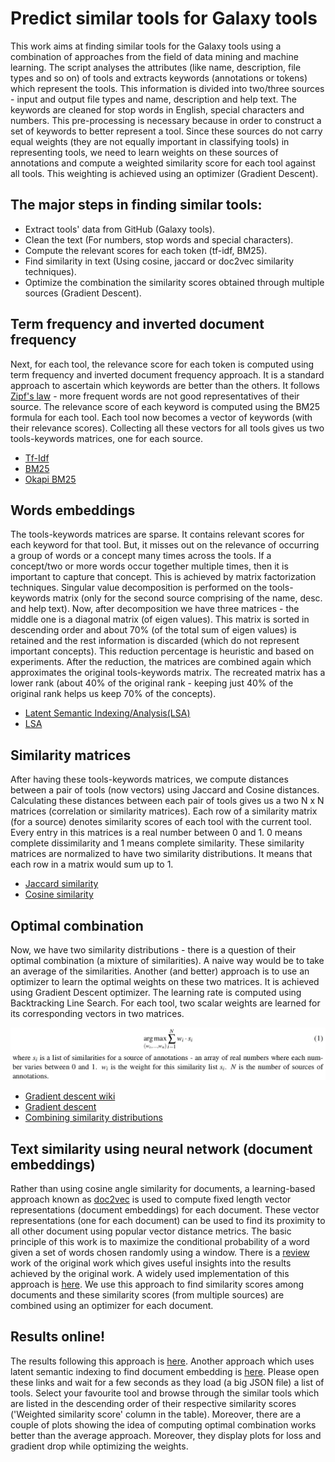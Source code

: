 # Predict similar tools for Galaxy tools

This work aims at finding similar tools for the Galaxy tools using a combination of approaches from the field of data mining and machine learning. The script analyses the attributes (like name, description, file types and so on) of tools and extracts keywords (annotations or tokens) which represent the tools. This information is divided into two/three sources - input and output file types and name, description and help text. The keywords are cleaned for stop words in English, special characters and numbers. This pre-processing is necessary because in order to construct a set of keywords to better represent a tool. Since these sources do not carry equal weights (they are not equally important in classifying tools) in representing tools, we need to learn weights on these sources of annotations and compute a weighted similarity score for each tool against all tools. This weighting is achieved using an optimizer (Gradient Descent).

## The major steps in finding similar tools:
- Extract tools' data from GitHub (Galaxy tools).
- Clean the text (For numbers, stop words and special characters).
- Compute the relevant scores for each token (tf-idf, BM25).
- Find similarity in text (Using cosine, jaccard or doc2vec similarity techniques).
- Optimize the combination the similarity scores obtained through multiple sources (Gradient Descent).

## Term frequency and inverted document frequency

Next, for each tool, the relevance score for each token is computed using term frequency and inverted document frequency approach. It is a standard approach to ascertain which keywords are better than the others. It follows [Zipf's law](https://simple.wikipedia.org/wiki/Zipf%27s_law) - more frequent words are not good representatives of their source. The relevance score of each keyword is computed using the BM25 formula for each tool. Each tool now becomes a vector of keywords (with their relevance scores). Collecting all these vectors for all tools gives us two tools-keywords matrices, one for each source.

- [Tf-Idf](https://en.wikipedia.org/wiki/Tf–idf)
- [BM25](https://en.wikipedia.org/wiki/Okapi_BM25)
- [Okapi BM25](https://nlp.stanford.edu/IR-book/html/htmledition/okapi-bm25-a-non-binary-model-1.html)

## Words embeddings

The tools-keywords matrices are sparse. It contains relevant scores for each keyword for that tool. But, it misses out on the relevance of occurring a group of words or a concept many times across the tools. If a concept/two or more words occur together multiple times, then it is important to capture that concept. This is achieved by matrix factorization techniques. Singular value decomposition is performed on the tools-keywords matrix (only for the second source comprising of the name, desc. and help text). Now, after decomposition we have three matrices - the middle one is a diagonal matrix (of eigen values). This matrix is sorted in descending order and about 70% (of the total sum of eigen values) is retained and the rest information is discarded (which do not represent important concepts). This reduction percentage is heuristic and based on experiments. After the reduction, the matrices are combined again which approximates the original tools-keywords matrix. The recreated matrix has a lower rank (about 40% of the original rank - keeping just 40% of the original rank helps us keep 70% of the concepts).

- [Latent Semantic Indexing/Analysis(LSA)](https://en.wikipedia.org/wiki/Latent_semantic_analysis)
- [LSA](http://www.cs.bham.ac.uk/~pxt/IDA/lsa_ind.pdf)

## Similarity matrices

After having these tools-keywords matrices, we compute distances between a pair of tools (now vectors) using Jaccard and Cosine distances. Calculating these distances between each pair of tools gives us a two N x N matrices (correlation or similarity matrices). Each row of a similarity matrix (for a source) denotes similarity scores of each tool with the current tool. Every entry in this matrices is a real number between 0 and 1. 0 means complete dissimilarity and 1 means complete similarity. These similarity matrices are normalized to have two similarity distributions. It means that each row in a matrix would sum up to 1.

- [Jaccard similarity](https://www.cs.utah.edu/~jeffp/teaching/cs5955/L4-Jaccard+Shingle.pdf)
- [Cosine similarity](http://ieeexplore.ieee.org/stamp/stamp.jsp?arnumber=6239224)

## Optimal combination

Now, we have two similarity distributions - there is a question of their optimal combination (a mixture of similarities). A naive way would be to take an average of the similarities. Another (and better) approach is to use an optimizer to learn the optimal weights on these two matrices. It is achieved using Gradient Descent optimizer. The learning rate is computed using Backtracking Line Search. For each tool, two scalar weights are learned for its corresponding vectors in two matrices.

![Optimal similarity combination](https://raw.githubusercontent.com/anuprulez/similar_galaxy_tools/master/plots/argmax.png)

- [Gradient descent wiki](https://en.wikipedia.org/wiki/Gradient_descent)
- [Gradient descent](http://ruder.io/optimizing-gradient-descent/)
- [Combining similarity distributions](https://faculty.fuqua.duke.edu/~clemen/bio/Published%20Papers/28.CombiningDistributions-Clemen&Winkler-RA-99.pdf)

## Text similarity using neural network (document embeddings)

Rather than using cosine angle similarity for documents, a learning-based approach known as [doc2vec](https://cs.stanford.edu/~quocle/paragraph_vector.pdf) is used to compute fixed length vector representations (document embeddings) for each document. These vector representations (one for each document) can be used to find its proximity to all other document using popular vector distance metrics. The basic principle of this work is to maximize the conditional probability of a word given a set of words chosen randomly using a window. There is a [review](https://arxiv.org/pdf/1607.05368.pdf) work of the original work which gives useful insights into the results achieved by the original work. A widely used implementation of this approach is [here](https://github.com/RaRe-Technologies/gensim ). We use this approach to find similarity scores among documents and these similarity scores (from multiple sources) are combined using an optimizer for each document.

## Results online!

The results following this approach is [here](https://rawgit.com/anuprulez/similar_galaxy_tools/master/viz/similarity_viz.html). Another approach which uses latent semantic indexing to find document embedding is [here](https://rawgit.com/anuprulez/similar_galaxy_tools/lsi/viz/similarity_viz.html). Please open these links and wait for a few seconds as they load (a big JSON file) a list of tools. Select your favourite tool and browse through the similar tools which are listed in the descending order of their respective similarity scores ('Weighted similarity score' column in the table). Moreover, there are a couple of plots showing the idea of computing optimal combination works better than the average approach. Moreover, they display plots for loss and gradient drop while optimizing the weights.

